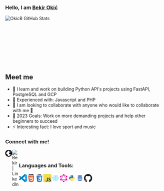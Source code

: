 ### Hello, I am <a href="https://bekir-o.netlify.app/">Bekir Okić</a>

<img align="left" alt="OkicB GitHub Stats" src="https://github-readme-stats.codestackr.vercel.app/api?username=OkicB&show_icons=true&hide_border=true" />
 
 <br />
 <br />
 <br />
 <br />
 <br />
 <br />
 <br />
 <br />
 <br />

## Meet me

- 🔭 I learn and work on building Python API's projects using FastAPI, PostgreSQL and GCP
- 🌱 Experienced with: Javascript and PHP
- 👯 I am looking to collaborate with anyone who would like to collaborate with me 🤣
- 🥅 2023 Goals: Work on more demanding projects and help other beginners to succeed
- ⚡ Interesting fact: I love sport and music

### Connect with me!

<a href="https://bekir-o.netlify.app/"><img align="left" alt="bekir-o.netlify.app" width="22px" src="https://raw.githubusercontent.com/iconic/open-iconic/master/svg/globe.svg" /></a>
<a href="https://www.linkedin.com/in/bekir-okic-708835175/"><img align="left" alt="Bekir | LinkedIn" width="22px" src="https://cdn.jsdelivr.net/npm/simple-icons@v3/icons/linkedin.svg" /></a>

<br />

### Languages and Tools:

<img align="left" alt="Visual Studio Code" width="26px" src="https://raw.githubusercontent.com/github/explore/80688e429a7d4ef2fca1e82350fe8e3517d3494d/topics/visual-studio-code/visual-studio-code.png" />
<img align="left" alt="HTML5" width="26px" src="https://raw.githubusercontent.com/github/explore/80688e429a7d4ef2fca1e82350fe8e3517d3494d/topics/html/html.png" />
<img align="left" alt="CSS3" width="26px" src="https://raw.githubusercontent.com/github/explore/80688e429a7d4ef2fca1e82350fe8e3517d3494d/topics/css/css.png" />
<img align="left" alt="JavaScript" width="26px" src="https://raw.githubusercontent.com/github/explore/80688e429a7d4ef2fca1e82350fe8e3517d3494d/topics/javascript/javascript.png" />
<img align="left" alt="React" width="26px" src="https://raw.githubusercontent.com/github/explore/80688e429a7d4ef2fca1e82350fe8e3517d3494d/topics/react/react.png" />
<img align="left" alt="GraphQL" width="26px" src="https://raw.githubusercontent.com/github/explore/80688e429a7d4ef2fca1e82350fe8e3517d3494d/topics/graphql/graphql.png" />
<img align="left" alt="Python" width="26px" src="https://github.com/github/explore/blob/main/topics/python/python.png" />
<img align="left" alt="SQL" width="26px" src="https://raw.githubusercontent.com/github/explore/80688e429a7d4ef2fca1e82350fe8e3517d3494d/topics/sql/sql.png" />
<img align="left" alt="GitHub" width="26px" src="https://raw.githubusercontent.com/github/explore/78df643247d429f6cc873026c0622819ad797942/topics/github/github.png" />
